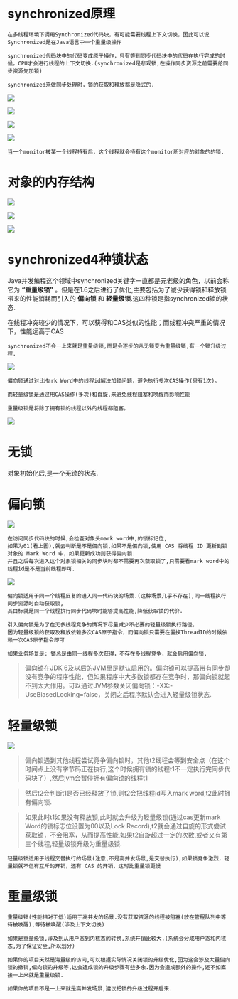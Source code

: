 # synchronized原理

    在多线程环境下调用Synchronized代码块，有可能需要线程上下文切换，因此可以说Synchronized是在Java语言中一个重量级操作
    
    synchronized代码块中的代码变成原子操作，只有等到同步代码块中的代码在执行完成的时候，CPU才会进行线程的上下文切换.(synchronized是悲观锁,在操作同步资源之前需要给同步资源先加锁)

    synchronized来做同步处理时，锁的获取和释放都是隐式的.

![](../pics/synchronized概述.png)

![](../pics/synchronized反编译01.png)

![](../pics/synchronized反编译02.png)

![](../pics/Monitor.png)

    当一个monitor被某一个线程持有后，这个线程就会持有这个monitor所对应的对象的的锁.
    
# 对象的内存结构

![](../pics/对象的内存结构.png)

![](../pics/对象头MarkWord.png)

![](../pics/对象头MarkWord代码实现-cpp.png)

# synchronized4种锁状态 

Java并发编程这个领域中synchronized关键字一直都是元老级的角色，以前会称它为 **“重量级锁”** 。但是在1.6之后进行了优化,主要包括为了减少获得锁和释放锁带来的性能消耗而引入的 **偏向锁** 和 **轻量级锁**.这四种锁是指synchronized锁的状态.

在线程冲突较少的情况下，可以获得和CAS类似的性能；而线程冲突严重的情况下，性能远高于CAS    

    synchronized不会一上来就是重量级锁,而是会逐步的从无锁变为重量级锁,有一个锁升级过程.

![](../pics/锁的升级过程01.png)

    偏向锁通过对比Mark Word中的线程id解决加锁问题，避免执行多次CAS操作(只有1次)。
    
    而轻量级锁是通过用CAS操作(多次)和自旋,来避免线程阻塞和唤醒而影响性能
    
    重量级锁是将除了拥有锁的线程以外的线程都阻塞。

![](../pics/synchronized锁状态的适用场景.png)

# 无锁

对象初始化后,是一个无锁的状态.

# 偏向锁

![](../pics/对象头MarkWord.png)

    在访问同步代码块的时候,会检查对象头mark word中,的锁标记位,
    如果为01(看上图),就去判断是不是偏向锁,如果不是偏向锁,使用 CAS 将线程 ID 更新到锁对象的 Mark Word 中，如果更新成功则获得偏向锁.
    并且之后每次进入这个对象锁相关的同步块时都不需要再次获取锁了,只需要看mark word中的线程id是不是当前线程即可.

![](../pics/锁的升级过程02.png)

    偏向锁适用于同一个线程反复的进入同一代码块的场景.(这种场景几乎不存在),同一线程执行同步资源时自动获取锁,
    其目标就是同一个线程执行同步代码块时能够提高性能,降低获取锁的代价.

    引入偏向锁是为了在无多线程竞争的情况下尽量减少不必要的轻量级锁执行路径，
    因为轻量级锁的获取及释放依赖多次CAS原子指令，而偏向锁只需要在置换ThreadID的时候依赖一次CAS原子指令即可
    
    如果业务场景是: 锁总是由同一线程多次获得，不存在多线程竞争，就会启用偏向锁. 
    
>偏向锁在JDK 6及以后的JVM里是默认启用的。偏向锁可以提高带有同步却没有竞争的程序性能，但如果程序中大多数锁都存在竞争时，那偏向锁就起不到太大作用。可以通过JVM参数关闭偏向锁：-XX:-UseBiasedLocking=false，关闭之后程序默认会进入轻量级锁状态.

# 轻量级锁

![](../pics/锁的升级过程03.png)

>偏向锁遇到其他线程尝试竞争偏向锁时，其他t2线程会等到安全点（在这个时间点上没有字节码正在执行,这个时候拥有锁的线程t1不一定执行完同步代码块了）,然后jvm会暂停拥有偏向锁的线程t1

>然后t2会判断t1是否已经释放了锁,则t2会把线程id写入mark word,t2此时拥有偏向锁.

>如果此时t1如果没有释放锁,此时就会升级为轻量级锁(通过cas更新mark Word的锁标志位设置为00以及Lock Record),t2就会通过自旋的形式尝试获取锁，不会阻塞，从而提高性能,如果t2自旋超过一定的次数,或者又有第三个线程,轻量级锁升级为重量级锁.

    轻量级锁适用于线程交替执行的场景(注意,不是高并发场景,是交替执行),如果锁竞争激烈，轻量锁就不但有互斥的开销，还有 CAS 的开销，这时比重量锁更慢

# 重量级锁

    重量级锁(性能相对于低)适用于高并发的场景.没有获取资源的线程被阻塞(放在管程队列中等待被唤醒),等待被唤醒(涉及上下文切换)
    
    如果是重量级锁,涉及到从用户态到内核态的转换,系统开销比较大.(系统会分成用户态和内核态,为了保证安全,所以划分)

    如果你的项目天然是海量级的访问,可以根据实际情况关闭锁的升级优化,因为这会涉及大量偏向锁的撤销,偏向锁的升级等,这会造成锁的升级步骤有些多余.因为会造成额外的操作,还不如直接一上来就是重量级锁.
    
    如果你的项目不是一上来就是高并发场景,建议把锁的升级过程开启来.
